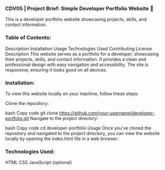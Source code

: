 ### CDV05 | Project Brief: Simple Developer Portfolio Website 🎨
This is a developer portfolio website showcasing projects, skills, and contact information.

### Table of Contents:
Description
Installation
Usage
Technologies Used
Contributing
License
Description
This website serves as a portfolio for a developer, showcasing their projects, skills, and contact information. It provides a clean and professional design with easy navigation and accessibility. The site is responsive, ensuring it looks good on all devices.

### Installation:
To view this website locally on your machine, follow these steps:

Clone the repository:

bash
Copy code
git clone https://github.com/your-username/developer-portfolio.git
Navigate to the project directory:

bash
Copy code
cd developer-portfolio
Usage
Once you've cloned the repository and navigated to the project directory, you can view the website locally by opening the index.html file in a web browser.

### Technologies Used:
HTML
CSS
JavaScript (optional)
